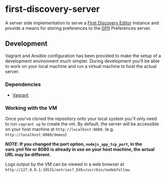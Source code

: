 # first-discovery-server

A server side implementation to serve a [First Discovery Editor](https://github.com/fluid-project/first-discovery) instance and provide a means for storing preferences to the [GPII](http://gpii.net) Preferences server.


## Development ##

Vagrant and Ansible configuration has been provided to make the setup of a development environment much simpler. During development you'll be able to work on your local machine and run a virtual machine to host the actual server.

### Dependencies ###

* [Vagrant](https://www.vagrantup.com)

### Working with the VM ###

Once you've cloned the repository onto your local system you'll only need to run `vagrant up` to create the vm. By default, the server will be accessible on your host machine at `http://localhost:8080`. (e.g. `http://localhost:8080/demos`)

**_NOTE_: If you changed the port option, `nodejs_app_tcp_port`, in the vars.yml file or 8080 is already in use on your host machine, the actual URL may be different.**

Logs output by the VM can be viewed in a web browser at `http://127.0.0.1:19531/entries?_EXE=/usr/bin/node&follow`.
